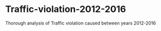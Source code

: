 # Traffic-violation-2012-2016
Thorough analysis of Traffic violation caused between years 2012-2016
